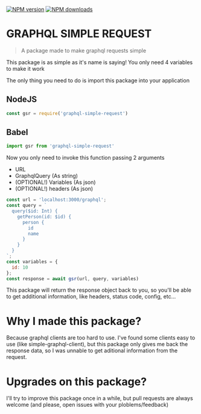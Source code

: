 <p>
    <a href="https://www.npmjs.com/package/graphql-simple-request"><img src="https://img.shields.io/npm/v/graphql-simple-request.svg?maxAge=3600" alt="NPM version" /></a>
    <a href="https://www.npmjs.com/package/graphql-simple-request"><img src="https://img.shields.io/npm/dt/graphql-simple-request.svg?maxAge=3600" alt="NPM downloads" /></a>
</p>


# GRAPHQL SIMPLE REQUEST

> A package made to make graphql requests simple

This package is as simple as it's name is saying! You only need 4 variables to make it work

The only thing you need to do is import this package into your application

## NodeJS
```js
const gsr = require('graphql-simple-request')
```

## Babel
```js
import gsr from 'graphql-simple-request'
```

Now you only need to invoke this function passing 2 arguments
- URL
- GraphqlQuery (As string)
- (OPTIONAL!) Variables (As json)
- (OPTIONAL!) headers (As json)

```js
const url = 'localhost:3000/graphql';
const query = `
  query($id: Int) {
    getPerson(id: $id) {
      person {
        id
        name
      }
    }
  }
`;
const variables = {
  id: 10
};
const response = await gsr(url, query, variables)
```

This package will return the response object back to you, so you'll be able to get additional information, like headers, status code, config, etc...

# Why I made this package?
Because graphql clients are too hard to use. I've found some clients easy to use (like simple-graphql-client), but this package only gives me back the response data, so I was unnable to get aditional information from the request.

# Upgrades on this package?
I'll try to improve this package once in a while, but pull requests are always welcome (and please, open issues with your ploblems/feedback)
